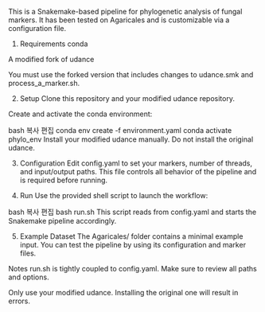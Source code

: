 This is a Snakemake-based pipeline for phylogenetic analysis of fungal markers. It has been tested on Agaricales and is customizable via a configuration file.

1. Requirements
conda

A modified fork of udance

You must use the forked version that includes changes to udance.smk and process_a_marker.sh.

2. Setup
Clone this repository and your modified udance repository.

Create and activate the conda environment:

bash
복사
편집
conda env create -f environment.yaml
conda activate phylo_env
Install your modified udance manually. Do not install the original udance.

3. Configuration
Edit config.yaml to set your markers, number of threads, and input/output paths.
This file controls all behavior of the pipeline and is required before running.

4. Run
Use the provided shell script to launch the workflow:

bash
복사
편집
bash run.sh
This script reads from config.yaml and starts the Snakemake pipeline accordingly.

5. Example Dataset
The Agaricales/ folder contains a minimal example input.
You can test the pipeline by using its configuration and marker files.

Notes
run.sh is tightly coupled to config.yaml. Make sure to review all paths and options.

Only use your modified udance. Installing the original one will result in errors.

